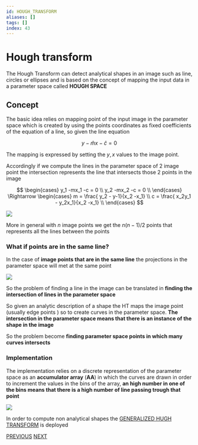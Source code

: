 ```yaml
---
id: HOUGH_TRANSFORM
aliases: []
tags: []
index: 43
---
```


# Hough transform

The Hough Transform can detect analytical shapes in an image such as line, circles or ellipses and is based on the concept of mapping the input data in a parameter space called **HOUGH SPACE**

## Concept

The basic idea relies on mapping point of the input image in the parameter space which is created by using the points coordinates as fixed coefficients of the equation of a line, so given the line equation

$$
y -\hat{m}x -\hat{c} = 0
$$

The mapping is expressed by setting the $y,x$ values to the image point.

Accordingly if we compute the lines in the parameter space of 2 image point the intersection represents the line that intersects those 2 points in the image

$$
\begin{cases}
y_1 -mx_1 -c = 0 \\
y_2 -mx_2 -c = 0 \\
\end{cases} \Rightarrow
\begin{cases}
m  = \frac{ y_2 - y-1}{x_2 -x_1} \\
c = \frac{ x_2y_1 - y_2x_1}{x_2 -x_1} \\
\end{cases}
$$

![](computer_vision/Pasted_image_20240427142752.png)

More in general with $n$ image points we get the $n(n-1)/2$  points that represents all the lines between the points

### What if points are in the same line?

In the case of **image points that are in the same line** the projections in the parameter space  will met at the same point

![](computer_vision/Pasted_image_20240427155224.png)

So the problem of finding a line in the image can be translated in **finding the intersection of lines in the parameter space**

So given an analytic description of a shape the HT maps the image point (usually edge points ) so to create curves in the parameter space. **The intersection in the parameter space means that there is an instance of the shape in the image**

So the problem become **finding parameter space points in which many curves intersects**

### Implementation

The implementation relies on a discrete representation of the parameter space as an **accumulator array** (**AA**) in which the curves are drawn in order to increment the values in the bins of the array, **an high number in one of the bins means that there is a high number of line passing trough that point**

![](computer_vision/Pasted_image_20240427162503.png)

In order to compute non analytical shapes the [GENERALIZED HUGH TRANSFORM](computer_vision/generalized_hugh_transform.md) is deployed

[PREVIOUS](pages/object_detection/shape_based_matching.md) [NEXT](computer_vision/object_detection/generalized_hugh_transform.md)
